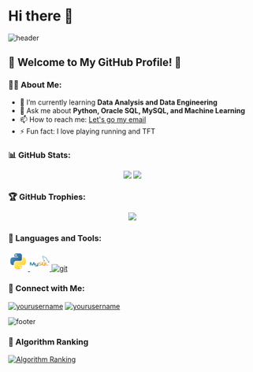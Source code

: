 # Hi there 👋
![header](https://capsule-render.vercel.app/api?type=waving&color=auto&height=300&text=자두먹고싶다&fontSize=35&fontAlign=50&fontAlignY=50)


## 🌟 Welcome to My GitHub Profile! 🌟

### 👨‍💻 About Me:
- 🌱 I’m currently learning **Data Analysis and Data Engineering**
- 💬 Ask me about **Python, Oracle SQL, MySQL, and Machine Learning**
- 📫 How to reach me: [Let's go my email](mailto:vtrz80@gmail.com)
- ⚡ Fun fact: I love playing running and TFT

### 📊 GitHub Stats:
<div align="center">
  <img height="200px" src="https://github-readme-stats.vercel.app/api?username=yourusername&show_icons=true&theme=radical&count_private=true" />
  <img height="200px" src="https://github-readme-stats.vercel.app/api/top-langs/?username=yourusername&layout=compact&theme=radical" />
</div>

### 🏆 GitHub Trophies:
<div align="center">
  <img src="https://github-profile-trophy.vercel.app/?username=yourusername&theme=onedark" />
</div>

### 🧰 Languages and Tools:
<p align="left">
  <a href="https://www.python.org" target="_blank"> <img src="https://raw.githubusercontent.com/devicons/devicon/master/icons/python/python-original.svg" alt="python" width="40" height="40"/> </a>
  <a href="https://www.mysql.com/" target="_blank"> <img src="https://raw.githubusercontent.com/devicons/devicon/master/icons/mysql/mysql-original-wordmark.svg" alt="mysql" width="40" height="40"/> </a>
  <a href="https://git-scm.com/" target="_blank"> <img src="https://www.vectorlogo.zone/logos/git-scm/git-scm-icon.svg" alt="git" width="40" height="40"/> </a>
</p>

### 🔗 Connect with Me:
<p align="left">
  <a href="https://www.instagram.com/khs1_1/" target="blank"><img align="center" src="https://cdn.jsdelivr.net/npm/simple-icons@3.0.1/icons/instagram.svg" alt="yourusername" height="30" width="40" /></a>
  <a href="https://twitter.com/yourusername" target="blank"><img align="center" src="https://cdn.jsdelivr.net/npm/simple-icons@3.0.1/icons/twitter.svg" alt="yourusername" height="30" width="40" /></a>
</p>

![footer](https://capsule-render.vercel.app/api?section=footer&type=waving&color=auto&height=100)


### 🚩 Algorithm Ranking
[![Algorithm Ranking](https://mazassumnida.wtf/api/v2/generate_badge?boj=vtr5858)](https://solved.ac/profile/vtr5858)



